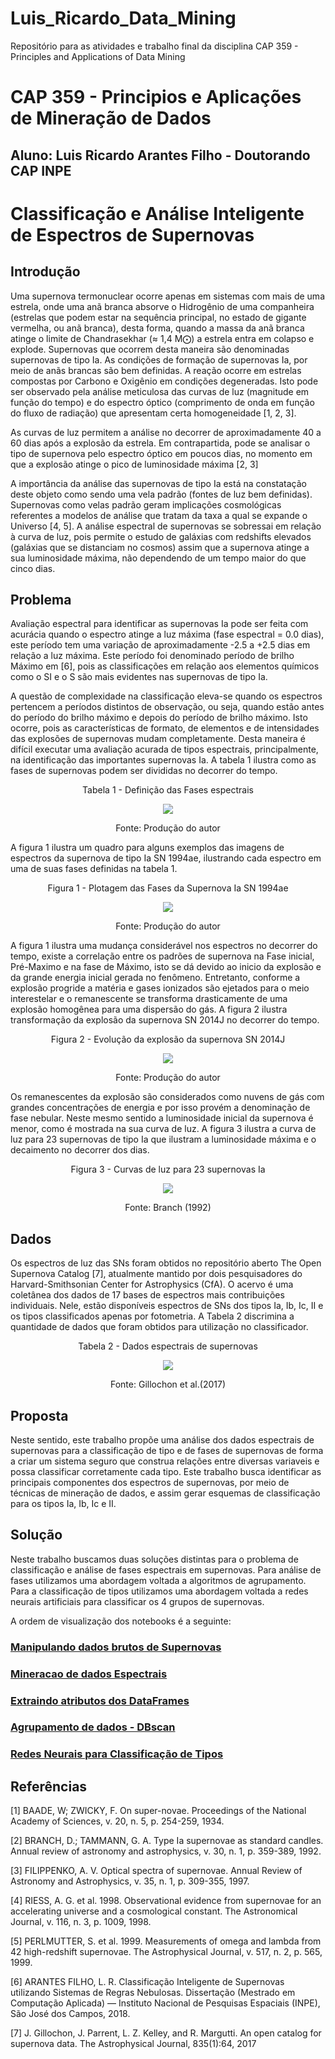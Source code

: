 # Luis_Ricardo_Data_Mining
Repositório para as atividades e trabalho final da disciplina  CAP 359 - Principles and Applications of Data Mining

# CAP 359 - Principios e Aplicações de Mineração de Dados
## Aluno: Luis Ricardo Arantes Filho - Doutorando CAP INPE

# Classificação e Análise Inteligente de Espectros de Supernovas

## Introdução
Uma supernova termonuclear ocorre apenas em sistemas com mais de uma estrela, onde uma anã branca absorve o Hidrogênio de uma companheira (estrelas que podem estar na sequência principal, no estado de gigante vermelha, ou anã branca), desta forma, quando a massa da anã branca atinge o limite de Chandrasekhar (≈ 1,4 M⨀) a estrela entra em colapso e explode. Supernovas que ocorrem desta maneira são denominadas supernovas de tipo Ia. As condições de formação de supernovas Ia, por meio de anãs brancas são bem definidas. A reação ocorre em estrelas compostas por Carbono e Oxigênio em condições degeneradas. Isto pode ser observado pela análise meticulosa das curvas de luz (magnitude em função do tempo) e do espectro óptico (comprimento de onda em função do fluxo de radiação) que apresentam certa homogeneidade [1, 2, 3].

As curvas de luz permitem a análise no decorrer de aproximadamente 40 a 60 dias após a explosão da estrela. Em contrapartida, pode se analisar o tipo de supernova pelo espectro óptico em poucos dias, no momento em que a explosão atinge o pico de luminosidade máxima [2, 3]

A importância da análise das supernovas de tipo Ia está na constatação deste objeto como sendo uma vela padrão (fontes de luz bem definidas). Supernovas como velas padrão geram implicações cosmológicas referentes a modelos de análise que tratam da taxa a qual se expande o Universo [4, 5]. A análise espectral de supernovas se sobressai em relação à curva de luz, pois permite o estudo de galáxias com redshifts elevados (galáxias que se distanciam no cosmos) assim que a supernova atinge a sua luminosidade máxima, não dependendo de um tempo maior do que cinco dias.

## Problema
Avaliação espectral para identificar as supernovas Ia pode ser feita com acurácia quando o espectro atinge a luz máxima (fase espectral = 0.0 dias), este período tem uma variação de aproximadamente -2.5 a +2.5 dias em relação a luz máxima. Este período foi denominado período de brilho Máximo em [6], pois as classificações em relação aos elementos químicos como o SI e o S são mais evidentes nas supernovas de tipo Ia. 

A questão de complexidade na classificação eleva-se quando os espectros pertencem a períodos distintos de observação, ou seja, quando estão antes do período do brilho máximo e depois do período de brilho máximo. Isto ocorre, pois as características de formato, de elementos e de intensidades das explosões de supernovas mudam completamente. Desta maneira é difícil executar uma avaliação acurada de tipos espectrais, principalmente, na identificação das importantes supernovas Ia. A tabela 1 ilustra como as fases de supernovas podem ser divididas no decorrer do tempo.
<p align="center"> Tabela 1 - Definição das Fases espectrais</p>

<p align="center">
<img src="https://github.com/LuisRicardoAF/Luis_Ricardo_Data_Mining/blob/master/tabela de fases.png">
</p>

<p align="center"> Fonte: Produção do autor</p>

A figura 1 ilustra um quadro para alguns exemplos das imagens de espectros da supernova de tipo Ia SN 1994ae, ilustrando cada espectro em uma de suas fases definidas na tabela 1.

<p align="center"> Figura 1 - Plotagem das Fases da Supernova Ia SN 1994ae</p>

<p align="center">
<img src="https://github.com/LuisRicardoAF/Luis_Ricardo_Data_Mining/blob/master/fases.png">
</p>

<p align="center"> Fonte: Produção do autor</p>

A figura 1 ilustra uma mudança considerável nos espectros no decorrer do tempo, existe a correlação entre os padrões de supernova na Fase inicial, Pré-Maximo e na fase de Máximo, isto se dá devido ao inicio da explosão e da grande energia inicial gerada no fenômeno. Entretanto, conforme a explosão progride a matéria e gases ionizados são ejetados para o meio interestelar e o remanescente se transforma drasticamente de uma explosão homogênea para uma dispersão do gás. A figura 2 ilustra transformação da explosão da supernova SN 2014J no decorrer do tempo.

<p align="center"> Figura 2 - Evolução da explosão da supernova SN 2014J</p>

<p align="center">
<img src="https://github.com/LuisRicardoAF/Luis_Ricardo_Data_Mining/blob/master/gas_dispersao.png">
</p>

<p align="center"> Fonte: Produção do autor</p>

Os remanescentes da explosão são considerados como nuvens de gás com grandes concentrações de energia e por isso provém a denominação de fase nebular. Neste mesmo sentido a luminosidade inicial da supernova é menor, como é mostrada na sua curva de luz. A figura 3 ilustra a curva de luz para 23 supernovas de tipo Ia que ilustram a luminosidade máxima e o decaimento no decorrer dos dias.

<p align="center"> Figura 3 - Curvas de luz para 23 supernovas Ia</p>

<p align="center">
<img src="https://github.com/LuisRicardoAF/Luis_Ricardo_Data_Mining/blob/master/curva de luz.png">
</p>

<p align="center"> Fonte: Branch (1992)</p>

## Dados

Os espectros de luz das SNs foram obtidos no repositório aberto The Open Supernova Catalog [7], atualmente mantido por dois pesquisadores do Harvard-Smithsonian Center for Astrophysics (CfA). O acervo é uma coletânea dos dados de 17 bases de espectros mais contribuições individuais. Nele, estão disponíveis espectros de SNs dos tipos Ia, Ib, Ic, II e os tipos classificados apenas por fotometria. A Tabela 2 discrimina a quantidade de dados que foram obtidos para utilização no classificador.

<p align="center"> Tabela 2 - Dados espectrais de supernovas</p>

<p align="center">
<img src="https://github.com/LuisRicardoAF/Luis_Ricardo_Data_Mining/blob/master/tabela de dados.png">
</p>

<p align="center"> Fonte: Gillochon et al.(2017)</p>

## Proposta

Neste sentido, este trabalho propõe uma análise dos dados espectrais de supernovas para a classificação de tipo e de fases de supernovas de forma a criar um sistema seguro que construa relações entre diversas variaveis e possa classificar corretamente cada tipo. Este trabalho busca identificar as principais componentes dos espectros de supernovas, por meio de técnicas de mineração de dados, e assim gerar esquemas de classificação para os tipos Ia, Ib, Ic e II.

## Solução

Neste trabalho buscamos duas soluções distintas para o problema de classificação e análise de fases espectrais em supernovas. Para análise de fases utilizamos uma abordagem voltada a algoritmos de agrupamento. Para a classificação de tipos utilizamos uma abordagem voltada a redes neurais artificiais para classificar os 4 grupos de supernovas.

A ordem de visualização dos notebooks é a seguinte:

### [Manipulando dados brutos de Supernovas](Manipulando_Dados_Brutos.ipynb)
### [Mineracao de dados Espectrais](Mineracao_de_dados.ipynb)
### [Extraindo atributos dos DataFrames](Extraindo_Atributos.ipynb)
### [Agrupamento de dados - DBscan](Agrupamento_DBscan.ipynb)
### [Redes Neurais para Classificação de Tipos](Redes_Neurais_C_Tipos.ipynb)


## Referências
[1]	BAADE, W; ZWICKY, F. On super-novae. Proceedings of the National  Academy of Sciences, v. 20, n. 5, p. 254-259, 1934.

[2]	BRANCH, D.; TAMMANN, G. A. Type Ia supernovae as standard candles. Annual review of astronomy and astrophysics, v. 30, n. 1, p. 359-389, 1992.

[3]	FILIPPENKO, A. V. Optical spectra of supernovae. Annual Review of Astronomy and Astrophysics, v. 35, n. 1, p. 309-355, 1997.

[4]	RIESS, A. G. et al. 1998. Observational evidence from supernovae for an accelerating universe and a cosmological constant. The Astronomical Journal, v. 116, n. 3, p. 1009, 1998.

[5]	PERLMUTTER, S. et al. 1999. Measurements of omega and lambda from 42 high-redshift supernovae. The Astrophysical Journal, v. 517, n. 2, p. 565, 1999.

[6]	ARANTES FILHO, L. R. Classificação Inteligente de Supernovas utilizando Sistemas de Regras Nebulosas. Dissertação (Mestrado em Computação Aplicada) — Instituto Nacional de Pesquisas Espaciais (INPE), São José dos Campos, 2018.

[7] J. Gillochon, J. Parrent, L. Z. Kelley, and R. Margutti. An open catalog for supernova data. The Astrophysical Journal, 835(1):64, 2017
